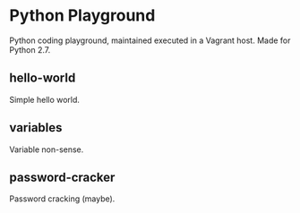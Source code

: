 # Python Playground
Python coding playground, maintained executed in a Vagrant host. 
Made for Python 2.7.

## hello-world
Simple hello world.

## variables
Variable non-sense.

## password-cracker
Password cracking (maybe).